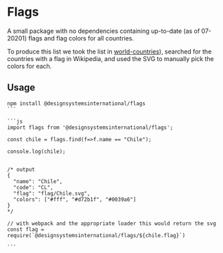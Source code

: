 # Flags

A small package with no dependencies containing up-to-date (as of 07-20201) flags and flag colors for all countries.

To produce this list we took the list in [world-countries](https://www.npmjs.com/package/world-countries)), searched for the countries with a flag in Wikipedia, and used the SVG to manually pick the colors for each.

## Usage

````
npm install @designsystemsinternational/flags
```

```js
import flags from '@designsystemsinternational/flags';

const chile = flags.find(f=>f.name == "Chile");

console.log(chile);


/* output
{
  "name": "Chile",
  "code": "CL",
  "flag": "flag/Chile.svg",
  "colors": ["#fff", "#d72b1f", "#0039a6"]
}
*/

// with webpack and the appropriate loader this would return the svg
const flag = require(`@designsystemsinternational/flags/${chile.flag}`)

```
````
